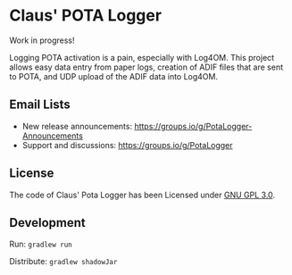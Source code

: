 Claus' POTA Logger
==================

Work in progress!

Logging POTA activation is a pain, especially with Log4OM.
This project allows easy data entry from paper logs, creation of ADIF files that are sent to POTA, 
and UDP upload of the ADIF data into Log4OM.


Email Lists
-----------
* New release announcements: https://groups.io/g/PotaLogger-Announcements
* Support and discussions: https://groups.io/g/PotaLogger


License
-------
The code of Claus' Pota Logger has been Licensed under [GNU GPL 3.0](https://github.com/cniesen/PotaLogger/blob/master/COPYING.md).


Development
-----------

Run: `gradlew run`

Distribute: `gradlew shadowJar`
